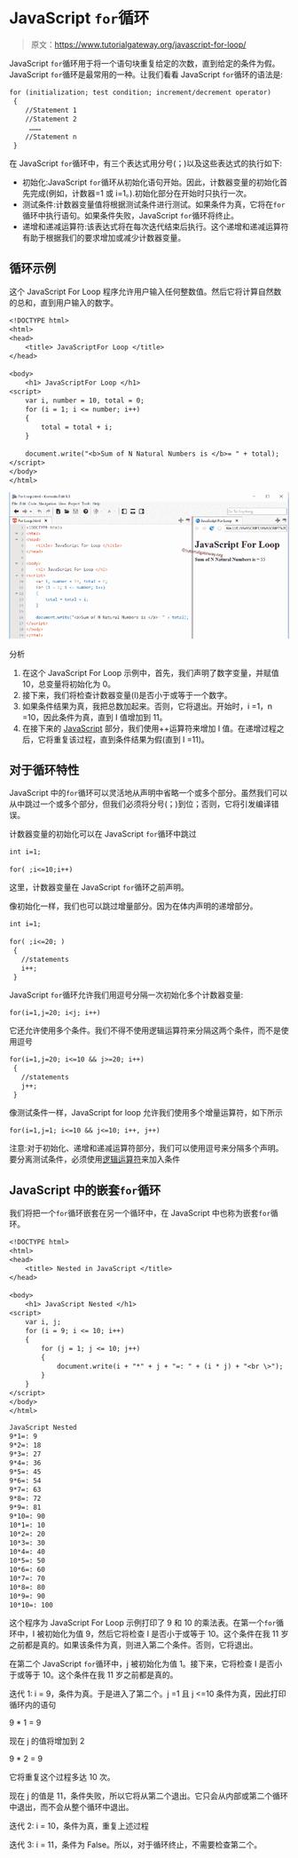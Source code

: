 # JavaScript `for`循环

> 原文：<https://www.tutorialgateway.org/javascript-for-loop/>

JavaScript `for`循环用于将一个语句块重复给定的次数，直到给定的条件为假。JavaScript `for`循环是最常用的一种。让我们看看 JavaScript `for`循环的语法是:

```
for (initialization; test condition; increment/decrement operator)
 {
    //Statement 1
    //Statement 2
     ………
    //Statement n
 }
```

在 JavaScript `for`循环中，有三个表达式用分号(；)以及这些表达式的执行如下:

*   初始化:JavaScript `for`循环从初始化语句开始。因此，计数器变量的初始化首先完成(例如，计数器=1 或 i=1。).初始化部分在开始时只执行一次。
*   测试条件:计数器变量值将根据测试条件进行测试。如果条件为真，它将在`for`循环中执行语句。如果条件失败，JavaScript `for`循环将终止。
*   递增和递减运算符:该表达式将在每次迭代结束后执行。这个递增和递减运算符有助于根据我们的要求增加或减少计数器变量。

## 循环示例

这个 JavaScript For Loop 程序允许用户输入任何整数值。然后它将计算自然数的总和，直到用户输入的数字。

```
<!DOCTYPE html>
<html>
<head>
    <title> JavaScriptFor Loop </title>
</head>

<body>
    <h1> JavaScriptFor Loop </h1>
<script>
    var i, number = 10, total = 0;
    for (i = 1; i <= number; i++)
    {
        total = total + i;
    }

    document.write("<b>Sum of N Natural Numbers is </b>= " + total);  
</script>
</body>
</html>
```

![JavaScript For Loop 1](img/3585830ac4b5abc956fb4dd85bfe4335.png)

分析

1.  在这个 JavaScript For Loop 示例中，首先，我们声明了数字变量，并赋值 10，总变量将初始化为 0。
2.  接下来，我们将检查计数器变量(I)是否小于或等于一个数字。
3.  如果条件结果为真，我把总数加起来。否则，它将退出。开始时，i =1，n =10，因此条件为真，直到 I 值增加到 11。
4.  在接下来的 [JavaScript](https://www.tutorialgateway.org/javascript/) 部分，我们使用++运算符来增加 I 值。在递增过程之后，它将重复该过程，直到条件结果为假(直到 I =11)。

## 对于循环特性

JavaScript 中的`for`循环可以灵活地从声明中省略一个或多个部分。虽然我们可以从中跳过一个或多个部分，但我们必须将分号(；)到位；否则，它将引发编译错误。

计数器变量的初始化可以在 JavaScript `for`循环中跳过

```
int i=1;

for( ;i<=10;i++)
```

这里，计数器变量在 JavaScript `for`循环之前声明。

像初始化一样，我们也可以跳过增量部分。因为在体内声明的递增部分。

```
int i=1;

for( ;i<=20; )
 {
   //statements     
   i++;
 }
```

JavaScript `for`循环允许我们用逗号分隔一次初始化多个计数器变量:

```
for(i=1,j=20; i<j; i++)
```

它还允许使用多个条件。我们不得不使用逻辑运算符来分隔这两个条件，而不是使用逗号

```
for(i=1,j=20; i<=10 && j>=20; i++)
 {
   //statements
   j++;
 }
```

像测试条件一样，JavaScript for loop 允许我们使用多个增量运算符，如下所示

```
for(i=1,j=1; i<=10 && j<=10; i++, j++)
```

注意:对于初始化、递增和递减运算符部分，我们可以使用逗号来分隔多个声明。要分离测试条件，必须使用[逻辑运算符](https://www.tutorialgateway.org/javascript-logical-operator/)来加入条件

## JavaScript 中的嵌套`for`循环

我们将把一个`for`循环嵌套在另一个循环中，在 JavaScript 中也称为嵌套`for`循环。

```
<!DOCTYPE html>
<html>
<head>
    <title> Nested in JavaScript </title>
</head>

<body>
    <h1> JavaScript Nested </h1>
<script>
    var i, j;
    for (i = 9; i <= 10; i++)
    {
        for (j = 1; j <= 10; j++)
        {
            document.write(i + "*" + j + "=: " + (i * j) + "<br \>"); 
        }
    }   
</script>
</body>
</html>
```

```
JavaScript Nested
9*1=: 9
9*2=: 18
9*3=: 27
9*4=: 36
9*5=: 45
9*6=: 54
9*7=: 63
9*8=: 72
9*9=: 81
9*10=: 90
10*1=: 10
10*2=: 20
10*3=: 30
10*4=: 40
10*5=: 50
10*6=: 60
10*7=: 70
10*8=: 80
10*9=: 90
10*10=: 100
```

这个程序为 JavaScript For Loop 示例打印了 9 和 10 的乘法表。在第一个`for`循环中，I 被初始化为值 9，然后它将检查 I 是否小于或等于 10。这个条件在我 11 岁之前都是真的。如果该条件为真，则进入第二个条件。否则，它将退出。

在第二个 JavaScript `for`循环中，j 被初始化为值 1。接下来，它将检查 I 是否小于或等于 10。这个条件在我 11 岁之前都是真的。

迭代 1: i = 9，条件为真。于是进入了第二个。j =1 且 j <=10 条件为真，因此打印循环内的语句

9 * 1 = 9

现在 j 的值将增加到 2

9 * 2 = 9

它将重复这个过程多达 10 次。

现在 j 的值是 11，条件失败，所以它将从第二个退出。它只会从内部或第二个循环中退出，而不会从整个循环中退出。

迭代 2: i = 10，条件为真，重复上述过程

迭代 3: i = 11，条件为 False。所以，对于循环终止，不需要检查第二个。